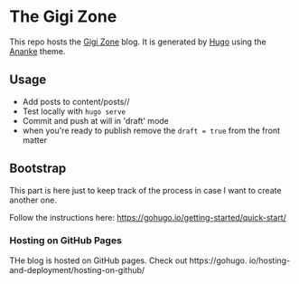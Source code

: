 # The Gigi Zone

This repo hosts the [Gigi Zone](https://the-gigi.github.io/gigi-zone/) blog. It is generated
by [Hugo](https://gohugo.io/) using the [Ananke](https://themes.gohugo.io/themes/gohugo-theme-ananke/) theme.

## Usage

- Add posts to content/posts/<year>/<month>
- Test locally with `hugo serve`
- Commit and push at will in 'draft' mode
- when you're ready to publish remove the `draft = true` from the front matter

## Bootstrap

This part is here just to keep track of the process in case I want to create another one.

Follow the instructions here:
https://gohugo.io/getting-started/quick-start/

### Hosting on GitHub Pages

THe blog is hosted on GitHub pages. Check out https://gohugo.
io/hosting-and-deployment/hosting-on-github/ 





